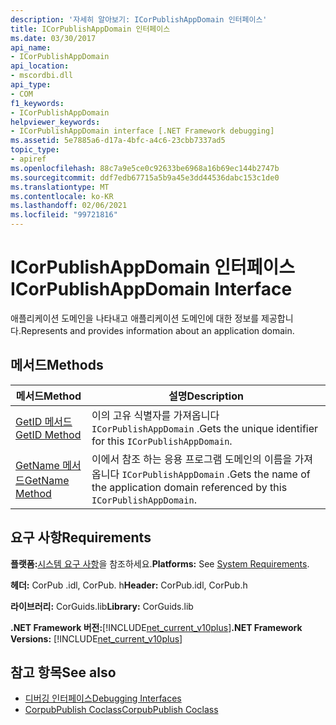 ```yaml
---
description: '자세히 알아보기: ICorPublishAppDomain 인터페이스'
title: ICorPublishAppDomain 인터페이스
ms.date: 03/30/2017
api_name:
- ICorPublishAppDomain
api_location:
- mscordbi.dll
api_type:
- COM
f1_keywords:
- ICorPublishAppDomain
helpviewer_keywords:
- ICorPublishAppDomain interface [.NET Framework debugging]
ms.assetid: 5e7885a6-d17a-4bfc-a4c6-23cbb7337ad5
topic_type:
- apiref
ms.openlocfilehash: 88c7a9e5ce0c92633be6968a16b69ec144b2747b
ms.sourcegitcommit: ddf7edb67715a5b9a45e3dd44536dabc153c1de0
ms.translationtype: MT
ms.contentlocale: ko-KR
ms.lasthandoff: 02/06/2021
ms.locfileid: "99721816"
---
```

# <a name="icorpublishappdomain-interface"></a><span data-ttu-id="01606-103">ICorPublishAppDomain 인터페이스</span><span class="sxs-lookup"><span data-stu-id="01606-103">ICorPublishAppDomain Interface</span></span>

<span data-ttu-id="01606-104">애플리케이션 도메인을 나타내고 애플리케이션 도메인에 대한 정보를 제공합니다.</span><span class="sxs-lookup"><span data-stu-id="01606-104">Represents and provides information about an application domain.</span></span>  
  
## <a name="methods"></a><span data-ttu-id="01606-105">메서드</span><span class="sxs-lookup"><span data-stu-id="01606-105">Methods</span></span>  
  
|<span data-ttu-id="01606-106">메서드</span><span class="sxs-lookup"><span data-stu-id="01606-106">Method</span></span>|<span data-ttu-id="01606-107">설명</span><span class="sxs-lookup"><span data-stu-id="01606-107">Description</span></span>|  
|------------|-----------------|  
|[<span data-ttu-id="01606-108">GetID 메서드</span><span class="sxs-lookup"><span data-stu-id="01606-108">GetID Method</span></span>](icorpublishappdomain-getid-method.md)|<span data-ttu-id="01606-109">이의 고유 식별자를 가져옵니다 `ICorPublishAppDomain` .</span><span class="sxs-lookup"><span data-stu-id="01606-109">Gets the unique identifier for this `ICorPublishAppDomain`.</span></span>|  
|[<span data-ttu-id="01606-110">GetName 메서드</span><span class="sxs-lookup"><span data-stu-id="01606-110">GetName Method</span></span>](icorpublishappdomain-getname-method.md)|<span data-ttu-id="01606-111">이에서 참조 하는 응용 프로그램 도메인의 이름을 가져옵니다 `ICorPublishAppDomain` .</span><span class="sxs-lookup"><span data-stu-id="01606-111">Gets the name of the application domain referenced by this `ICorPublishAppDomain`.</span></span>|  
  
## <a name="requirements"></a><span data-ttu-id="01606-112">요구 사항</span><span class="sxs-lookup"><span data-stu-id="01606-112">Requirements</span></span>  

 <span data-ttu-id="01606-113">**플랫폼:**[시스템 요구 사항](../../get-started/system-requirements.md)을 참조하세요.</span><span class="sxs-lookup"><span data-stu-id="01606-113">**Platforms:** See [System Requirements](../../get-started/system-requirements.md).</span></span>  
  
 <span data-ttu-id="01606-114">**헤더:** CorPub .idl, CorPub. h</span><span class="sxs-lookup"><span data-stu-id="01606-114">**Header:** CorPub.idl, CorPub.h</span></span>  
  
 <span data-ttu-id="01606-115">**라이브러리:** CorGuids.lib</span><span class="sxs-lookup"><span data-stu-id="01606-115">**Library:** CorGuids.lib</span></span>  
  
 <span data-ttu-id="01606-116">**.NET Framework 버전:**[!INCLUDE[net_current_v10plus](../../../../includes/net-current-v10plus-md.md)]</span><span class="sxs-lookup"><span data-stu-id="01606-116">**.NET Framework Versions:** [!INCLUDE[net_current_v10plus](../../../../includes/net-current-v10plus-md.md)]</span></span>  
  
## <a name="see-also"></a><span data-ttu-id="01606-117">참고 항목</span><span class="sxs-lookup"><span data-stu-id="01606-117">See also</span></span>

- [<span data-ttu-id="01606-118">디버깅 인터페이스</span><span class="sxs-lookup"><span data-stu-id="01606-118">Debugging Interfaces</span></span>](debugging-interfaces.md)
- [<span data-ttu-id="01606-119">CorpubPublish Coclass</span><span class="sxs-lookup"><span data-stu-id="01606-119">CorpubPublish Coclass</span></span>](corpubpublish-coclass.md)
